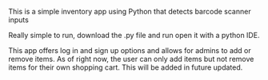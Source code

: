 This is a simple inventory app using Python that detects barcode scanner inputs

Really simple to run, download the .py file and run open it with a python IDE. 

This app offers log in and sign up options and allows for admins to add or remove items. As of right now, the user can only add items but not remove items for their own shopping cart. This will be added in future updated. 
